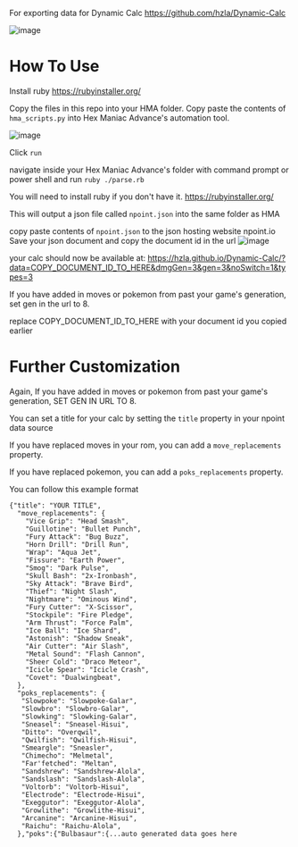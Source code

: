 For exporting data for Dynamic Calc https://github.com/hzla/Dynamic-Calc

![image](https://github.com/user-attachments/assets/f9810736-6cf9-4540-b330-127344a8ceb1)


# How To Use
Install ruby https://rubyinstaller.org/

Copy the files in this repo into your HMA folder. Copy paste the contents of `hma_scripts.py` into Hex Maniac Advance's automation tool. 

![image](https://github.com/user-attachments/assets/2c739afc-aec2-43de-9b96-f3d2ab63dd3d)

Click `run`

navigate inside your Hex Maniac Advance's folder with command prompt or power shell and run `ruby ./parse.rb`

You will need to install ruby if you don't have it. https://rubyinstaller.org/

This will output a json file called `npoint.json` into the same folder as HMA

copy paste contents of `npoint.json` to the json hosting website npoint.io 
Save your json document and copy the document id in the url 
![image](https://github.com/hzla/pk3ds_for_dynamic_calc/assets/5680299/f8e9dac8-2737-49e9-bce6-914f2bf4a912)

your calc should now be available at: https://hzla.github.io/Dynamic-Calc/?data=COPY_DOCUMENT_ID_TO_HERE&dmgGen=3&gen=3&noSwitch=1&types=3

If you have added in moves or pokemon from past your game's generation, set gen in the url to 8.

replace COPY_DOCUMENT_ID_TO_HERE with your document id you copied earlier

# Further Customization

Again, If you have added in moves or pokemon from past your game's generation, SET GEN IN URL TO 8.

You can set a title for your calc by setting the `title` property in your npoint data source

If you have replaced moves in your rom, you can add a `move_replacements` property.

If you have replaced pokemon, you can add a `poks_replacements` property. 

You can follow this example format 

```
{"title": "YOUR TITLE",
  "move_replacements": {
    "Vice Grip": "Head Smash",
    "Guillotine": "Bullet Punch",
    "Fury Attack": "Bug Buzz",
    "Horn Drill": "Drill Run",
    "Wrap": "Aqua Jet",
    "Fissure": "Earth Power",
    "Smog": "Dark Pulse",
    "Skull Bash": "2x-Ironbash",
    "Sky Attack": "Brave Bird",
    "Thief": "Night Slash",
    "Nightmare": "Ominous Wind",
    "Fury Cutter": "X-Scissor",
    "Stockpile": "Fire Pledge",
    "Arm Thrust": "Force Palm",
    "Ice Ball": "Ice Shard",
    "Astonish": "Shadow Sneak",
    "Air Cutter": "Air Slash",
    "Metal Sound": "Flash Cannon",
    "Sheer Cold": "Draco Meteor",
    "Icicle Spear": "Icicle Crash",
    "Covet": "Dualwingbeat",
  },
  "poks_replacements": {
   "Slowpoke": "Slowpoke-Galar",
   "Slowbro": "Slowbro-Galar",
   "Slowking": "Slowking-Galar",
   "Sneasel": "Sneasel-Hisui",
   "Ditto": "Overqwil",
   "Qwilfish": "Qwilfish-Hisui",
   "Smeargle": "Sneasler",
   "Chimecho": "Melmetal",
   "Far'fetched": "Meltan",
   "Sandshrew": "Sandshrew-Alola",
   "Sandslash": "Sandslash-Alola",
   "Voltorb": "Voltorb-Hisui",
   "Electrode": "Electrode-Hisui",
   "Exeggutor": "Exeggutor-Alola",
   "Growlithe": "Growlithe-Hisui",
   "Arcanine": "Arcanine-Hisui",
   "Raichu": "Raichu-Alola",
  },"poks":{"Bulbasaur":{...auto generated data goes here

```


